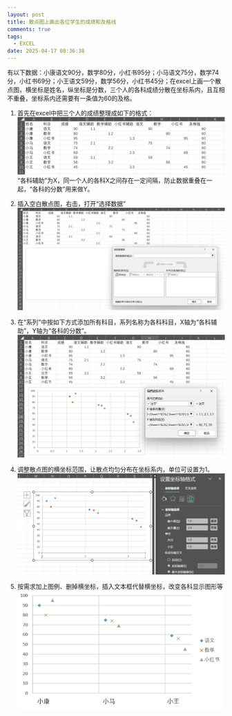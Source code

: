 ```yaml
---
layout: post
title: 散点图上画出各位学生的成绩和及格线
comments: true
tags:
  - EXCEL
date: 2025-04-17 08:36:38
---
```

有以下数据：小康语文90分，数学80分，小红书95分；小马语文75分，数学74分，小红书69分；小王语文59分，数学56分，小红书45分；在excel上画一个散点图，横坐标是姓名，纵坐标是分数，三个人的各科成绩分散在坐标系内，且互相不重叠，坐标系内还需要有一条值为60的及格。
<!--more-->
1. 首先在excel中把三个人的成绩整理成如下的格式：
![插入图片](/assets/images/250417_1.jpg)
“各科辅助”为X，同一个人的各科X之间存在一定间隔，防止数据重叠在一起，“各科的分数”用来做Y。

2. 插入空白散点图，右击，打开“选择数据”
![插入图片](/assets/images/250417_2.jpg)

3. 在“系列”中按如下方式添加所有科目，系列名称为各科科目，X轴为“各科辅助”，Y轴为“各科的分数”。
![插入图片](/assets/images/250417_3.jpg)

4. 调整散点图的横坐标范围，让散点均匀分布在坐标系内，单位可设置为1。
![插入图片](/assets/images/250417_4.jpg)

5. 按需求加上图例、删掉横坐标，插入文本框代替横坐标，改变各科显示图形等
![插入图片](/assets/images/250417_5.jpg)